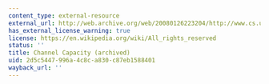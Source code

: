 ```yaml
---
content_type: external-resource
external_url: http://web.archive.org/web/20080126223204/http://www.cs.ucl.ac.uk/staff/S.Bhatti/D51-notes/node31.html
has_external_license_warning: true
license: https://en.wikipedia.org/wiki/All_rights_reserved
status: ''
title: Channel Capacity (archived)
uid: 2d5c5447-996a-4c8c-a830-c87eb1588401
wayback_url: ''
---
```

